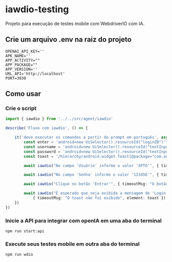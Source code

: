 # iawdio-testing

Projeto para execução de testes mobile com WebdriverIO com IA.

## Crie um arquivo .env na raiz do projeto

``` env
OPENAI_API_KEY=''
APK_NAME=''
APP_ACTIVITY=""
APP_PACKAGE=""
APP_VERSION=''
URL_API='http://localhost'
PORT=3030
```

## Como usar

### Crie o script

``` typescript
import { iawdio } from '../../src/agent/iawdio'

describe('Fluxo com iawdio', () => {

    it('deve executar os comandos a partir do prompt em português', async () => {
        const enter = 'android=new UiSelector().resourceId("loginZB")'
        const username = 'android=new UiSelector().resourceId("textInputEditText").text("Usuário")'
        const password = 'android=new UiSelector().resourceId("textInputEditText").text("Senha")'
        const toast = '/hierarchy/android.widget.Toast[@package="com.android.settings"]'

        await iawdio("No campo 'Usuário' informe o valor 'XPTO'", { timeoutMsg: "O campo de usuário não foi encontrado", element: username })

        await iawdio("No campo 'Senha' informe o valor '123456'", { timeoutMsg: "O campo de senha não foi encontrado", element: password })

        await iawdio("Clique no botão 'Entrar'", { timeoutMsg: "O botão de login não foi encontrado", element: enter })

        await iawdio("É esperado que seja exibida a mensagem de 'Login incorreto'",
            { timeoutMsg: "O toast não foi exibido", element: toast })
    })
})
```

### Inicie a API para integrar com openIA em uma aba do terminal

`npm run start:api`

### Execute seus testes mobile em outra aba do terminal

`npm run wdio`
